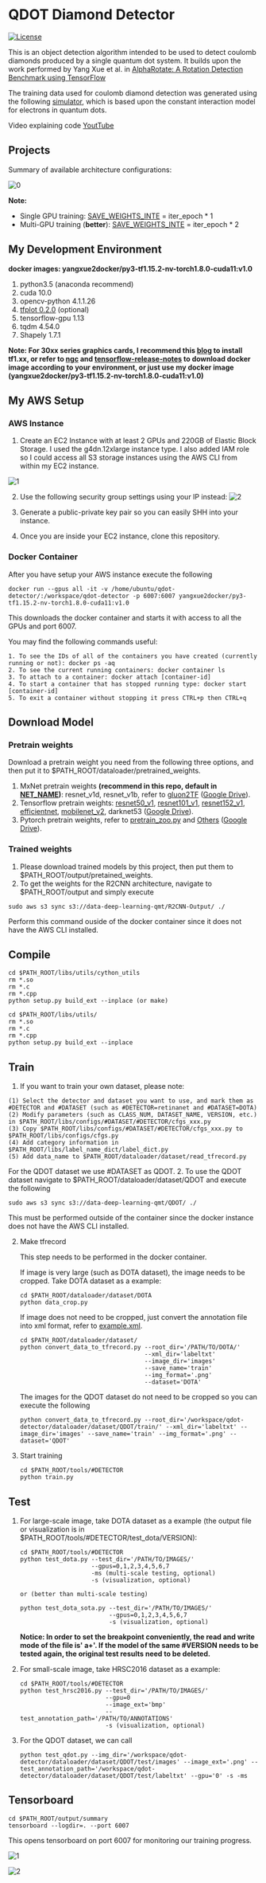 # QDOT Diamond Detector

[![License](https://img.shields.io/badge/License-Apache%202.0-blue.svg)](https://opensource.org/licenses/Apache-2.0)
 
This is an object detection algorithm intended to be used to detect coulomb diamonds produced by a single quantum dot system.
It builds upon the work performed by Yang Xue et al. in [AlphaRotate: A Rotation Detection Benchmark using TensorFlow](https://github.com/yangxue0827/RotationDetection)

The training data used for coulomb diamond detection was generated using the following [simulator](https://github.com/JoelPendleton/QDot-Constant-Interaction-Model), which is based upon the constant interaction model for electrons in quantum dots.

Video explaining code [YoutTube](https://youtu.be/LQWosOqZT08)

## Projects

Summary of available architecture configurations:

![0](projects.png)


**Note:**    
- Single GPU training: [SAVE_WEIGHTS_INTE](./libs/configs/cfgs.py) = iter_epoch * 1 
- Multi-GPU training (**better**): [SAVE_WEIGHTS_INTE](./libs/configs/cfgs.py) = iter_epoch * 2

## My Development Environment
**docker images: yangxue2docker/py3-tf1.15.2-nv-torch1.8.0-cuda11:v1.0**        
1. python3.5 (anaconda recommend)               
2. cuda 10.0                     
3. opencv-python 4.1.1.26         
4. [tfplot 0.2.0](https://github.com/wookayin/tensorflow-plot) (optional)            
5. tensorflow-gpu 1.13
6. tqdm 4.54.0
7. Shapely 1.7.1

**Note: For 30xx series graphics cards, I recommend this [blog](https://blog.csdn.net/qq_39543404/article/details/112171851) to install tf1.xx, or refer to [ngc](https://ngc.nvidia.com/catalog/containers/nvidia:tensorflow) and [tensorflow-release-notes](https://docs.nvidia.com/deeplearning/frameworks/tensorflow-release-notes/rel_20-11.html#rel_20-11) to download docker image according to your environment, or just use my docker image (yangxue2docker/py3-tf1.15.2-nv-torch1.8.0-cuda11:v1.0)**

## My AWS Setup
### AWS Instance

1. Create an EC2 Instance with at least 2 GPUs and 220GB of Elastic Block Storage. I used the g4dn.12xlarge instance type.
I also added IAM role so I could access all S3 storage instances using the AWS CLI from within my EC2 instance.

![1](ami-example.png)


2. Use the following security group settings using your IP instead:
![2](security-group.png)


3. Generate a public-private key pair so you can easily SHH into your instance.

4. Once you are inside your EC2 instance, clone this repository.

### Docker Container

After you have setup your AWS instance execute the following
 ```
 docker run --gpus all -it -v /home/ubuntu/qdot-detector/:/workspace/qdot-detector -p 6007:6007 yangxue2docker/py3-tf1.15.2-nv-torch1.8.0-cuda11:v1.0
 ```

This downloads the docker container and starts it with access to all the GPUs and port 6007.
    
You may find the following commands useful:

 ```
 1. To see the IDs of all of the containers you have created (currently running or not): docker ps -aq
 2. To see the current running containers: docker container ls
 3. To attach to a container: docker attach [container-id]
 4. To start a container that has stopped running type: docker start [container-id]
 5. To exit a container without stopping it press CTRL+p then CTRL+q
 ```

## Download Model
### Pretrain weights
Download a pretrain weight you need from the following three options, and then put it to $PATH_ROOT/dataloader/pretrained_weights. 
1. MxNet pretrain weights **(recommend in this repo, default in [NET_NAME](/Users/yangxue/Desktop/yangxue/code/RotationDetection/libs/configs/_base_/models/retinanet_r50_fpn.py))**: resnet_v1d, resnet_v1b, refer to [gluon2TF](./thirdparty/gluon2TF/README.md) ([Google Drive](https://drive.google.com/drive/folders/1BM8ffn1WnsRRb5RcuAcyJAHX8NS2M1Gz?usp=sharing)).  
2. Tensorflow pretrain weights: [resnet50_v1](http://download.tensorflow.org/models/resnet_v1_50_2016_08_28.tar.gz), [resnet101_v1](http://download.tensorflow.org/models/resnet_v1_101_2016_08_28.tar.gz), [resnet152_v1](http://download.tensorflow.org/models/resnet_v1_152_2016_08_28.tar.gz), [efficientnet](https://github.com/tensorflow/tpu/tree/master/models/official/efficientnet), [mobilenet_v2](https://storage.googleapis.com/mobilenet_v2/checkpoints/mobilenet_v2_1.0_224.tgz), darknet53 ([Google Drive](https://drive.google.com/drive/folders/1zyg1bvdmLxNRIXOflo_YmJjNJdpHX2lJ?usp=sharing)).      
3. Pytorch pretrain weights, refer to [pretrain_zoo.py](./dataloader/pretrained_weights/pretrain_zoo.py) and [Others](./OTHERS.md) ([Google Drive](https://drive.google.com/drive/folders/14Bx6TK4LVadTtzNFTQj293cKYk_5IurH?usp=sharing)).   


### Trained weights
1. Please download trained models by this project, then put them to $PATH_ROOT/output/pretained_weights.
2. To get the weights for the R2CNN architecture, navigate to $PATH_ROOT/output and simply execute 
 
 ```
 sudo aws s3 sync s3://data-deep-learning-qmt/R2CNN-Output/ ./ 
 ``` 
 
Perform this command ouside of the docker container since it does not have the AWS CLI installed.  
 
## Compile
 ```  
 cd $PATH_ROOT/libs/utils/cython_utils
 rm *.so
 rm *.c
 rm *.cpp
 python setup.py build_ext --inplace (or make)

 cd $PATH_ROOT/libs/utils/
 rm *.so
 rm *.c
 rm *.cpp
 python setup.py build_ext --inplace
 ```

## Train 

1. If you want to train your own dataset, please note:  

 ```
 (1) Select the detector and dataset you want to use, and mark them as #DETECTOR and #DATASET (such as #DETECTOR=retinanet and #DATASET=DOTA)
 (2) Modify parameters (such as CLASS_NUM, DATASET_NAME, VERSION, etc.) in $PATH_ROOT/libs/configs/#DATASET/#DETECTOR/cfgs_xxx.py
 (3) Copy $PATH_ROOT/libs/configs/#DATASET/#DETECTOR/cfgs_xxx.py to $PATH_ROOT/libs/configs/cfgs.py
 (4) Add category information in $PATH_ROOT/libs/label_name_dict/label_dict.py     
 (5) Add data_name to $PATH_ROOT/dataloader/dataset/read_tfrecord.py
 ```
    
  For the QDOT dataset we use #DATASET as QDOT.
2. To use the QDOT dataset navigate to $PATH_ROOT/dataloader/dataset/QDOT and execute the following

 ```
 sudo aws s3 sync s3://data-deep-learning-qmt/QDOT/ ./
 ``` 
    
 This must be performed outside of the container since the docker instance does not have the AWS CLI installed.

2. Make tfrecord       
    
    This step needs to be performed in the docker container.
    
    If image is very large (such as DOTA dataset), the image needs to be cropped. Take DOTA dataset as a example:  
    
    ```  
    cd $PATH_ROOT/dataloader/dataset/DOTA
    python data_crop.py
    ```  
    
    If image does not need to be cropped, just convert the annotation file into xml format, refer to [example.xml](./example.xml).
    
    ```  
    cd $PATH_ROOT/dataloader/dataset/  
    python convert_data_to_tfrecord.py --root_dir='/PATH/TO/DOTA/' 
                                       --xml_dir='labeltxt'
                                       --image_dir='images'
                                       --save_name='train' 
                                       --img_format='.png' 
                                       --dataset='DOTA'
    ```  
    
    The images for the QDOT dataset do not need to be cropped so you can execute the following
    
    ```
    python convert_data_to_tfrecord.py --root_dir='/workspace/qdot-detector/dataloader/dataset/QDOT/train/' --xml_dir='labeltxt' --image_dir='images' --save_name='train' --img_format='.png' --dataset='QDOT'
    ```
    

3. Start training
    ```  
    cd $PATH_ROOT/tools/#DETECTOR
    python train.py
    ```

## Test
1. For large-scale image, take DOTA dataset as a example (the output file or visualization is in $PATH_ROOT/tools/#DETECTOR/test_dota/VERSION): 

    ```  
    cd $PATH_ROOT/tools/#DETECTOR
    python test_dota.py --test_dir='/PATH/TO/IMAGES/'  
                        --gpus=0,1,2,3,4,5,6,7  
                        -ms (multi-scale testing, optional)
                        -s (visualization, optional)
    
    or (better than multi-scale testing)
    
    python test_dota_sota.py --test_dir='/PATH/TO/IMAGES/'  
                             --gpus=0,1,2,3,4,5,6,7  
                             -s (visualization, optional)
    ``` 

    **Notice: In order to set the breakpoint conveniently, the read and write mode of the file is' a+'. If the model of the same #VERSION needs to be tested again, the original test results need to be deleted.**

2. For small-scale image, take HRSC2016 dataset as a example: 

    ```  
    cd $PATH_ROOT/tools/#DETECTOR
    python test_hrsc2016.py --test_dir='/PATH/TO/IMAGES/'  
                            --gpu=0
                            --image_ext='bmp'
                            --test_annotation_path='/PATH/TO/ANNOTATIONS'
                            -s (visualization, optional)
    ``` 
    
3. For the QDOT dataset, we can call

    ```
    python test_qdot.py --img_dir='/workspace/qdot-detector/dataloader/dataset/QDOT/test/images' --image_ext='.png' --test_annotation_path='/workspace/qdot-detector/dataloader/dataset/QDOT/test/labeltxt' --gpu='0' -s -ms
    ```

## Tensorboard
```  
cd $PATH_ROOT/output/summary
tensorboard --logdir=. --port 6007
``` 
This opens tensorboard on port 6007 for monitoring our training progress.

![1](images.png)

![2](scalars.png)




